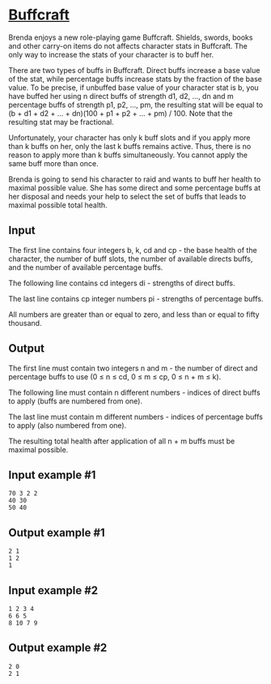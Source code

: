 # [Buffcraft](https://www.e-olymp.com/en/contests/9666/problems/84864)
Brenda enjoys a new role-playing game Buffcraft. Shields, swords, books and other carry-on items do not affects character stats in Buffcraft. The only way to increase the stats of your character is to buff her.

There are two types of buffs in Buffcraft. Direct buffs increase a base value of the stat, while percentage buffs increase stats by the fraction of the base value. To be precise, if unbuffed base value of your character stat is b, you have buffed her using n direct buffs of strength d1, d2, ..., dn and m percentage buffs of strength p1, p2, ..., pm, the resulting stat will be equal to (b + d1 + d2 + ... + dn)(100 + p1 + p2 + ... + pm) / 100. Note that the resulting stat may be fractional.

Unfortunately, your character has only k buff slots and if you apply more than k buffs on her, only the last k buffs remains active. Thus, there is no reason to apply more than k buffs simultaneously. You cannot apply the same buff more than once.

Brenda is going to send his character to raid and wants to buff her health to maximal possible value. She has some direct and some percentage buffs at her disposal and needs your help to select the set of buffs that leads to maximal possible total health.

## Input
The first line contains four integers b, k, cd and cp - the base health of the character, the number of buff slots, the number of available directs buffs, and the number of available percentage buffs.

The following line contains cd integers di - strengths of direct buffs.

The last line contains cp integer numbers pi - strengths of percentage buffs.

All numbers are greater than or equal to zero, and less than or equal to fifty thousand.

## Output
The first line must contain two integers n and m - the number of direct and percentage buffs to use (0 ≤ n ≤ cd, 0 ≤ m ≤ cp, 0 ≤ n + m ≤ k).

The following line must contain n different numbers - indices of direct buffs to apply (buffs are numbered from one).

The last line must contain m different numbers - indices of percentage buffs to apply (also numbered from one).

The resulting total health after application of all n + m buffs must be maximal possible.

## Input example #1
```
70 3 2 2
40 30
50 40
```

## Output example #1
```
2 1
1 2 
1 
```

## Input example #2
```
1 2 3 4
6 6 5
8 10 7 9
```

## Output example #2
```
2 0
2 1 
```